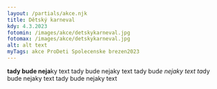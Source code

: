 ```yaml
---
layout: /partials/akce.njk
title: Dětský karneval
kdy: 4.3.2023
fotomin: /images/akce/detskykarneval.jpg
fotomax: /images/akce/detskykarneval.jpg
alt: alt text
myTags: akce ProDeti Spolecenske brezen2023
---
```

**t﻿ady bude neja**ky text t﻿ady bude nejaky text t﻿ady bud*e nejaky text t﻿a*dy bude nejaky text t﻿ady bude nejaky text